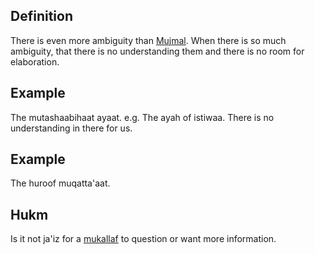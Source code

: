 ## Definition
There is even more ambiguity than [Mujmal](Usul%20Fiqh/Quranic%20words/Mujmal.md). When there is so much ambiguity, that there is no understanding them and there is no room for elaboration.

## Example
The mutashaabihaat ayaat. e.g. The ayah of istiwaa. There is no understanding in there for us.

## Example
The huroof muqatta'aat.

## Hukm
Is it not ja'iz for a [mukallaf](Usul%20Fiqh/Glossary/mukallaf.md) to question or want more information.